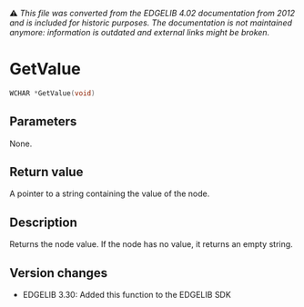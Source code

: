 :warning: _This file was converted from the EDGELIB 4.02 documentation from 2012 and is included for historic purposes. The documentation is not maintained anymore: information is outdated and external links might be broken._

# GetValue


```c++
WCHAR *GetValue(void)
```

## Parameters
None.

## Return value
A pointer to a string containing the value of the node.

## Description
Returns the node value. If the node has no value, it returns an empty string.

## Version changes
- EDGELIB 3.30: Added this function to the EDGELIB SDK

